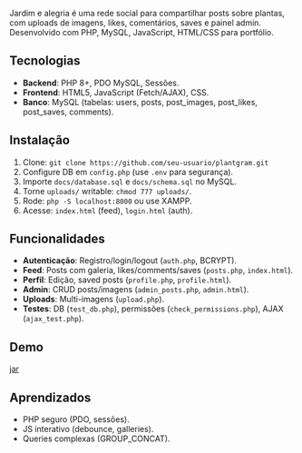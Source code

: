Jardim e alegria é uma rede social para compartilhar posts sobre plantas, com uploads de imagens, likes, comentários, saves e painel admin. Desenvolvido com PHP, MySQL, JavaScript, HTML/CSS para portfólio.

## Tecnologias
- **Backend**: PHP 8+, PDO MySQL, Sessões.
- **Frontend**: HTML5, JavaScript (Fetch/AJAX), CSS.
- **Banco**: MySQL (tabelas: users, posts, post_images, post_likes, post_saves, comments).

## Instalação
1. Clone: `git clone https://github.com/seu-usuario/plantgram.git`
2. Configure DB em `config.php` (use `.env` para segurança).
3. Importe `docs/database.sql` e `docs/schema.sql` no MySQL.
4. Torne `uploads/` writable: `chmod 777 uploads/`.
5. Rode: `php -S localhost:8000` ou use XAMPP.
6. Acesse: `index.html` (feed), `login.html` (auth).

## Funcionalidades
- **Autenticação**: Registro/login/logout (`auth.php`, BCRYPT).
- **Feed**: Posts com galeria, likes/comments/saves (`posts.php`, `index.html`).
- **Perfil**: Edição, saved posts (`profile.php`, `profile.html`).
- **Admin**: CRUD posts/imagens (`admin_posts.php`, `admin.html`).
- **Uploads**: Multi-imagens (`upload.php`).
- **Testes**: DB (`test_db.php`), permissões (`check_permissions.php`), AJAX (`ajax_test.php`).

## Demo
[jar](https://jardimealegria.blog)

## Aprendizados
- PHP seguro (PDO, sessões).
- JS interativo (debounce, galleries).
- Queries complexas (GROUP_CONCAT).
